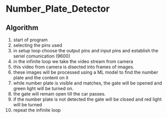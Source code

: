 # Number_Plate_Detector

## Algorithm
1. start of program
2. selecting the pins used
3. in setup loop choose the output pins and input pins and establish the seriel comunication (9600)
4. in the infinite loop we take the video stream from camera
5. this video from camera is disected into frames of images.
6. these images will be processed using a ML model to find the number plate and the content on it
7. while number plate is visible and matches, the gate will be opened and green light will be turned on.
8. the gate will remain open till the car passes.
9. if the number plate is not detected the gate will be closed and red light will be turned 
10. repeat the infinite loop
